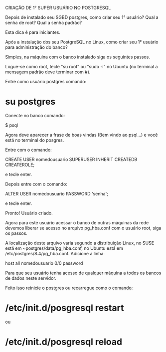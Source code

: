 CRIAÇÃO DE 1° SUPER USUÁRIO NO POSTGRESQL

Depois de instalado seu SGBD postgres, como criar seu 1° usuário? Qual a senha de root? Qual a senha padrão?

Esta dica é para iniciantes.

Após a instalação dos seu PostgreSQL no Linux, como criar seu 1° usuário para administração do banco?

Simples, na máquina com o banco instalado siga os seguintes passos.

Logue-se como root, tecle "su root" ou "sudo -i" no Ubuntu (no terminal a mensagem padrão deve terminar com #).

Entre como usuário postgres comando:

# su postgres

Conecte no banco comando:

$ psql

Agora deve aparecer a frase de boas vindas (Bem vindo ao psql...) e você está no terminal do posgres.

Entre com o comando:

CREATE USER nomedousuario SUPERUSER INHERIT CREATEDB CREATEROLE;

e tecle enter.

Depois entre com o comando:

ALTER USER nomedousuario PASSWORD 'senha';

e tecle enter.

Pronto! Usuário criado.

Agora para este usuário acessar o banco de outras máquinas da rede devemos liberar se acesso no arquivo pg_hba.conf com o usuário root, siga os passos.

A localização deste arquivo varia segundo a distribuição Linux, no SUSE está em ~postgres/data/pg_hba.conf, no Ubuntu está em /etc/postgres/8.4/pg_hba.conf. Adicione a linha:

host    all         nomedousuario         0/0                   password

Para que seu usuário tenha acesso de qualquer máquina a todos os bancos de dados neste servidor.

Feito isso reinicie o postgres ou recarregue como o comando:

# /etc/init.d/posgresql restart
ou
# /etc/init.d/posgresql reload